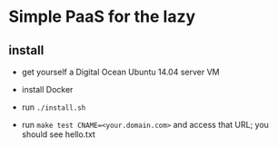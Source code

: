 # Simple PaaS for the lazy

## install

* get yourself a Digital Ocean Ubuntu 14.04 server VM

* install Docker

* run `./install.sh`

* run `make test CNAME=<your.domain.com>` and access that URL; you should see hello.txt



